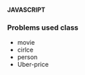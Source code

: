 <h4>JAVASCRIPT</h4>
<h3>Problems used class</h3>
<ul>
<li>movie</li>
<li>cirlce</li>
<li>person</li>
<li>Uber-price</li>
</ul>
